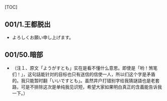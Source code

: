 # 

[TOC]

## 001/1.王都脱出

- よろしくお願い申し上げます。


## 001/50.暗部

- （注１、原文「ようがすとも」实在是看不懂什么意思。即使是「哟！煞笔们！」，这句話能针対的目标也只有送信的信使一人，所以们这个字是矛盾的。我只能暂时翻「いいですとも」。虽然井户打错别字给我猜謎語也是老套路，可是不排除这次是单纯我见识短，希望大家如果明白真正的含義能告诉我一下。）
